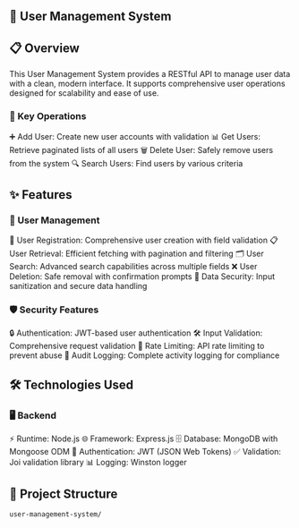 ## 👥 User Management System

## 📋 Overview
This User Management System provides a RESTful API to manage user data with a clean, modern interface. It supports comprehensive user operations designed for scalability and ease of use.
### 🚀 Key Operations

➕ Add User: Create new user accounts with validation
📊 Get Users: Retrieve paginated lists of all users
🗑️ Delete User: Safely remove users from the system
🔍 Search Users: Find users by various criteria

## ✨ Features
### 👤 User Management

📝 User Registration: Comprehensive user creation with field validation
📋 User Retrieval: Efficient fetching with pagination and filtering
🗂️ User Search: Advanced search capabilities across multiple fields
❌ User Deletion: Safe removal with confirmation prompts
🔐 Data Security: Input sanitization and secure data handling

### 🛡️ Security Features

🔒 Authentication: JWT-based user authentication
🛠️ Input Validation: Comprehensive request validation
🚫 Rate Limiting: API rate limiting to prevent abuse
📝 Audit Logging: Complete activity logging for compliance

## 🛠️ Technologies Used
### 🖥️ Backend

⚡ Runtime: Node.js
🌐 Framework: Express.js
🗄️ Database: MongoDB with Mongoose ODM
🔐 Authentication: JWT (JSON Web Tokens)
✅ Validation: Joi validation library
📊 Logging: Winston logger

## 📁 Project Structure
```
user-management-system/
